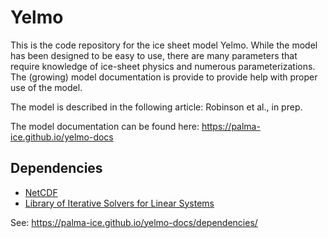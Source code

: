 # Yelmo

This is the code repository for the ice sheet model Yelmo.
While the model has been designed to be easy to use, there
are many parameters that require knowledge of ice-sheet
physics and numerous parameterizations. The (growing) model documentation
is provide to provide help with proper use of the model. 

The model is described in the following article:
Robinson et al., in prep.

The model documentation can be found here:
https://palma-ice.github.io/yelmo-docs

## Dependencies

- [NetCDF](https://www.unidata.ucar.edu/software/netcdf/docs/getting_and_building_netcdf.html)
- [Library of Iterative Solvers for Linear Systems](http://www.ssisc.org/lis/)

See:
https://palma-ice.github.io/yelmo-docs/dependencies/
